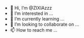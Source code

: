 - 👋 Hi, I’m @ZIXIAzzz
- 👀 I’m interested in ...
- 🌱 I’m currently learning ...
- 💞️ I’m looking to collaborate on ...
- 📫 How to reach me ...


